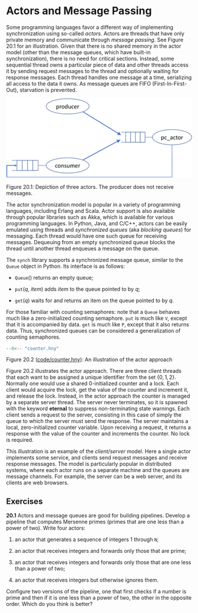 
# Actors and Message Passing 

Some programming languages favor a different way of implementing
synchronization using so-called *actors*. Actors are
threads that have only private memory and communicate through *message
passing*. See Figure 20.1 for an illustration. Given that there is
no shared memory in the actor model (other than the message queues,
which have built-in synchronization), there is no need for critical
sections. Instead, some sequential thread owns a particular piece of
data and other threads access it by sending request messages to the
thread and optionally waiting for response messages. Each thread handles
one message at a time, serializing all access to the data it owns. As
message queues are FIFO (First-In-First-Out), starvation is prevented.

![](figures/actor-crop.png)
<figcaption>Figure 20.1: Depiction of three actors.
The producer does not receive messages. </figcaption>

The actor synchronization model is popular in a variety of programming
languages, including Erlang and Scala. Actor support is also available
through popular libraries such as Akka, which is available for various
programming languages. In Python, Java, and C/C++, actors can be easily
emulated using threads and *synchronized queues* (aka *blocking queues*)
for messaging. Each thread would have one such queue for receiving
messages. Dequeuing from an empty synchronized queue blocks the thread
until another thread enqueues a message on the queue.

The `synch` library supports a synchronized message queue, similar to
the `Queue` object in Python. Its interface is as follows:

-   `Queue`() returns an empty queue;

-   `put`(*q*, *item*) adds *item* to the queue pointed to by *q*;

-   `get`(*q*) waits for and returns an item on the queue pointed to by
    *q*.

For those familiar with counting semaphores: note that a `Queue` behaves
much like a zero-initialized counting semaphore. `put` is much like `V`,
except that it is accompanied by data. `get` is much like `P`, except
that it also returns data. Thus, synchronized queues can be considered a
generalization of counting semaphores.

```python title="counter.hny"
--8<-- "counter.hny"
```

<figcaption>Figure 20.2 (<a href=https://harmony.cs.cornell.edu/code/counter.hny>code/counter.hny</a>): 
An illustration of the actor approach </figcaption>

Figure 20.2 illustrates the actor approach. There are three client
threads that each want to be assigned a unique identifier from the set
$\{ 0, 1, 2 \}$. Normally one would use a shared 0-initialized counter
and a lock. Each client would acquire the lock, get the value of the
counter and increment it, and release the lock. Instead, in the actor
approach the counter is managed by a separate server thread. The server
never terminates, so it is spawned with the keyword **eternal** to
suppress non-terminating state warnings. Each client sends a request to
the server, consisting in this case of simply the queue to which the
server must send the response. The server maintains a local,
zero-initialized counter variable. Upon receiving a request, it returns
a response with the value of the counter and increments the counter. No
lock is required.

This illustration is an example of the *client/server* model. Here a
single actor implements some service, and clients send request messages
and receive response messages. The model is particularly popular in
distributed systems, where each actor runs on a separate machine and the
queues are message channels. For example, the server can be a web
server, and its clients are web browsers.

## Exercises 


**20.1** Actors and message queues are good for building pipelines. Develop a
pipeline that computes Mersenne primes (primes that are one less than a
power of two). Write four actors:

1.  an actor that generates a sequence of integers 1 through `N`;

2.  an actor that receives integers and forwards only those that are
    prime;

3.  an actor that receives integers and forwards only those that are one
    less than a power of two;

4.  an actor that receives integers but otherwise ignores them.

Configure two versions of the pipeline, one that first checks if a
number is prime and then if it is one less than a power of two, the
other in the opposite order. Which do you think is better?

